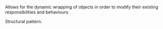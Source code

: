 Allows for the dynamic wrapping of objects in order to modify their existing responsibilities and behaviours. 

Structural pattern.